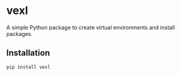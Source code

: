 # vexl

A simple Python package to create virtual environments and install packages.

## Installation
```bash
pip install vexl
